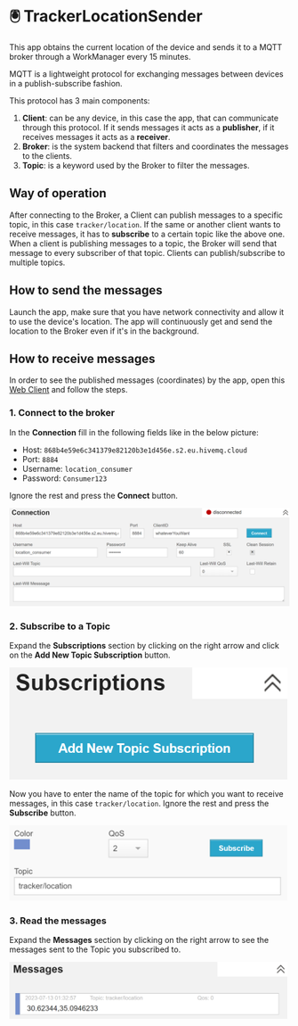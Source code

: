 # 🖲️ TrackerLocationSender
This app obtains the current location of the device and sends it to a MQTT broker through a WorkManager every 15 minutes.

MQTT is a lightweight protocol for exchanging messages between devices in a publish-subscribe fashion.

This protocol has 3 main components:
1. **Client**: can be any device, in this case the app, that can communicate through this protocol.
   If it sends messages it acts as a **publisher**, if it receives messages it acts as a **receiver**.
2. **Broker**: is the system backend that filters and coordinates the messages to the clients.
3. **Topic**: is a keyword used by the Broker to filter the messages.

## Way of operation
After connecting to the Broker, a Client can publish messages to a specific topic, in this case `tracker/location`.
If the same or another client wants to receive messages, it has to **subscribe** to a certain topic like the above one.
When a client is publishing messages to a topic, the Broker will send that message to every subscriber of that topic.
Clients can publish/subscribe to multiple topics.

## How to send the messages
Launch the app, make sure that you have network connectivity and allow it to use the device's location.
The app will continuously get and send the location to the Broker even if it's in the background.

## How to receive messages
In order to see the published messages (coordinates) by the app, open this [Web Client](https://www.hivemq.com/demos/websocket-client/) and follow the steps.

### 1. Connect to the broker
In the **Connection** fill in the following fields like in the below picture:
- Host: `868b4e59e6c341379e82120b3e1d456e.s2.eu.hivemq.cloud`
- Port: `8884`
- Username: `location_consumer`
- Password: `Consumer123`

Ignore the rest and press the **Connect** button.

<img src="art/connection.png" width="741px"/>

### 2. Subscribe to a Topic
Expand the **Subscriptions** section by clicking on the right arrow and click on the **Add New Topic Subscription** button.

<img src="art/subscriptions.png" width="500px"/>

Now you have to enter the name of the topic for which you want to receive messages, in this case `tracker/location`.
Ignore the rest and press the **Subscribe** button.

<img src="art/subscribe_to_topic.png" width="500px"/>

### 3. Read the messages
Expand the **Messages** section by clicking on the right arrow to see the messages sent to the Topic you subscribed to.

<img src="art/messages.png" width="500px"/>